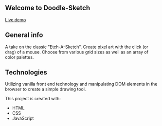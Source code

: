 ## Welcome to Doodle-Sketch

[Live demo](https://okidokitokiloki.github.io/doodle-sketch/)

## General info
A take on the classic "Etch-A-Sketch". Create pixel art with the click (or drag) of a mouse. Choose from various grid sizes as well as an array of color palettes.
	
## Technologies
Utilizing vanilla front end technology and manipulating DOM elements in the browser to create a simple drawing tool. 

This project is created with:
* HTML
* CSS
* JavaScript